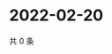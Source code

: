 # 2022-02-20

共 0 条

<!-- BEGIN WEIBO -->
<!-- 最后更新时间 Sun Feb 20 2022 11:00:31 GMT+0800 (China Standard Time) -->

<!-- END WEIBO -->
